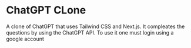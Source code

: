 # ChatGPT CLone

A clone of ChatGPT that uses Tailwind CSS and Next.js. It compleates the questions by using the ChatGPT API. To use it one must login using a google account 
